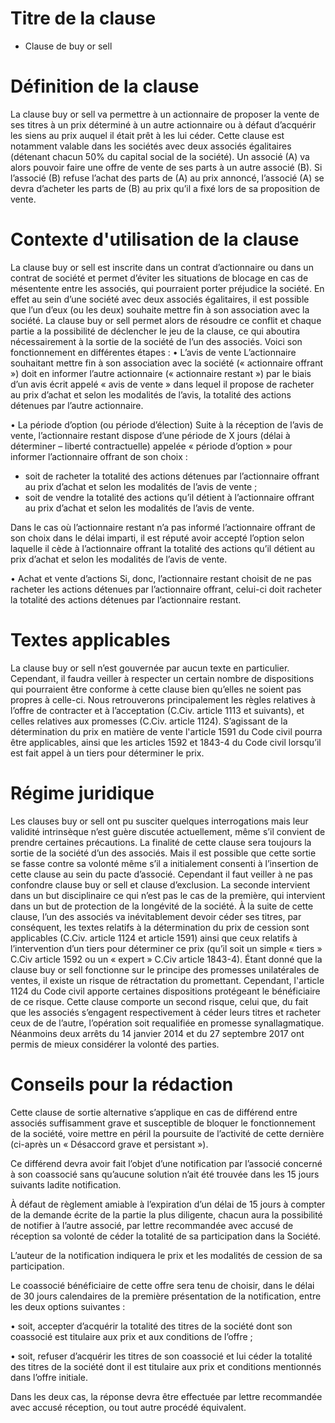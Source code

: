 Titre de la clause
=========

- Clause de buy or sell

# Définition de la clause 

La clause buy or sell va permettre à un actionnaire de proposer la vente de ses titres à un prix déterminé à un autre 
actionnaire ou à défaut d’acquérir les siens au prix auquel il était prêt à les lui céder. Cette clause est notamment valable 
dans les sociétés avec deux associés égalitaires (détenant chacun 50% du capital social de la société). Un associé (A) va alors 
pouvoir faire une offre de vente de ses parts à un autre associé (B). Si l’associé (B) refuse l’achat des parts de (A) au prix 
annoncé, l’associé (A) se devra d’acheter les parts de (B) au prix qu’il a fixé lors de sa proposition de vente.

# Contexte d'utilisation de la clause 

La clause buy or sell est inscrite dans un contrat d’actionnaire ou dans un contrat de société et permet d’éviter les situations 
de blocage en cas de mésentente entre les associés, qui pourraient porter préjudice la société. En effet au sein d’une société 
avec deux associés égalitaires, il est possible que l’un d’eux (ou les deux) souhaite mettre fin à son association avec la 
société. La clause buy or sell permet alors de résoudre ce conflit et chaque partie a la possibilité de déclencher le jeu de la 
clause, ce qui aboutira nécessairement à la sortie de la société de l’un des associés.
Voici son fonctionnement en différentes étapes :
•	L’avis de vente
L’actionnaire souhaitant mettre fin à son association avec la société (« actionnaire offrant ») doit en informer l’autre 
actionnaire (« actionnaire restant ») par le biais d’un avis écrit appelé « avis de vente » dans lequel il propose de racheter 
au prix d’achat et selon les modalités de l’avis, la totalité des actions détenues par l’autre actionnaire.

•	La période d’option (ou période d’élection)
Suite à la réception de l’avis de vente, l’actionnaire restant dispose d’une période de X jours (délai à déterminer – liberté 
contractuelle) appelée « période d’option » pour informer l’actionnaire offrant de son choix : 
-	soit de racheter la totalité des actions détenues par l’actionnaire offrant au prix d’achat et selon les modalités de l’avis 
de vente ;
-	soit de vendre la totalité des actions qu’il détient à l’actionnaire offrant au prix d’achat et selon les modalités de l’avis 
de vente.

Dans le cas où l’actionnaire restant n’a pas informé l’actionnaire offrant de son choix dans le délai imparti, il est réputé 
avoir accepté l’option selon laquelle il cède à l’actionnaire offrant la totalité des actions qu’il détient au prix d’achat et 
selon les modalités de l’avis de vente.

•	Achat et vente d’actions 
Si, donc, l’actionnaire restant choisit de ne pas racheter les actions détenues par l’actionnaire offrant, celui-ci doit 
racheter la totalité des actions détenues par l’actionnaire restant.


# Textes applicables 

La clause buy or sell n’est gouvernée par aucun texte en particulier. Cependant, il faudra veiller à respecter un certain nombre 
de dispositions qui pourraient être conforme à cette clause bien qu’elles ne soient pas propres à celle-ci. Nous retrouverons 
principalement les règles relatives à l’offre de contracter et à l’acceptation (C.Civ. article 1113 et suivants), et celles 
relatives aux promesses (C.Civ. article 1124). S’agissant de la détermination du prix en matière de vente l'article 1591 du Code 
civil pourra être applicables, ainsi que les articles 1592 et 1843-4 du Code civil lorsqu’il est fait appel à un tiers pour 
déterminer le prix.

# Régime juridique

Les clauses buy or sell ont pu susciter quelques interrogations mais leur validité intrinsèque n’est guère discutée 
actuellement, même s’il convient de prendre certaines précautions.
La finalité de cette clause sera toujours la sortie de la société d’un des associés. Mais il est possible que cette sortie se 
fasse contre sa volonté même s’il a initialement consenti à l’insertion de cette clause au sein du pacte d’associé. Cependant il 
faut veiller à ne pas confondre clause buy or sell et clause d’exclusion. La seconde intervient dans un but disciplinaire ce qui 
n’est pas le cas de la première, qui intervient dans un but de protection de la longévité de la société.
À la suite de cette clause, l’un des associés va inévitablement devoir céder ses titres, par conséquent, les textes relatifs à 
la détermination du prix de cession sont applicables (C.Civ. article 1124 et article 1591) ainsi que ceux relatifs à 
l’intervention d’un tiers pour déterminer ce prix (qu’il soit un simple « tiers » C.Civ article 1592 ou un « expert » C.Civ 
article 1843-4).
Étant donné que la clause buy or sell fonctionne sur le principe des promesses unilatérales de ventes, il existe un risque de 
rétractation du promettant. Cependant, l'article 1124 du Code civil apporte certaines dispositions protégeant le bénéficiaire de 
ce risque.
Cette clause comporte un second risque, celui que, du fait que les associés s’engagent respectivement à céder leurs titres et 
racheter ceux de de l’autre, l’opération soit requalifiée en promesse synallagmatique. Néanmoins deux arrêts du 14 janvier 2014 
et du 27 septembre 2017 ont permis de mieux considérer la volonté des parties.


# Conseils pour la rédaction 

Cette clause de sortie alternative s’applique en cas de différend entre associés suffisamment grave et susceptible de bloquer le 
fonctionnement de la société, voire mettre en péril la poursuite de l’activité de cette dernière (ci-après un « Désaccord grave 
et persistant »).

Ce différend devra avoir fait l’objet d’une notification par l’associé concerné à son coassocié sans qu’aucune solution n’ait 
été trouvée dans les 15 jours suivants ladite notification.

À défaut de règlement amiable à l’expiration d’un délai de 15 jours à compter de la demande écrite de la partie la plus 
diligente, chacun aura la possibilité de notifier à l’autre associé, par lettre recommandée avec accusé de réception sa volonté 
de céder la totalité de sa participation dans la Société.

L’auteur de la notification indiquera le prix et les modalités de cession de sa participation.

Le coassocié bénéficiaire de cette offre sera tenu de choisir, dans le délai de 30 jours calendaires de la première présentation 
de la notification, entre les deux options suivantes :

•	soit, accepter d’acquérir la totalité des titres de la société dont son coassocié est titulaire aux prix et aux conditions de 
l’offre ;

•	soit, refuser d’acquérir les titres de son coassocié et lui céder la totalité des titres de la société dont il est titulaire 
aux prix et conditions mentionnés dans l’offre initiale.

Dans les deux cas, la réponse devra être effectuée par lettre recommandée avec accusé réception, ou tout autre procédé 
équivalent.